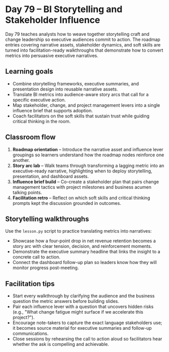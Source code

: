 # Day 79 – BI Storytelling and Stakeholder Influence

Day 79 teaches analysts how to weave together storytelling craft and change leadership so executive audiences commit to action. The roadmap entries covering narrative assets, stakeholder dynamics, and soft skills are turned into facilitation-ready walkthroughs that demonstrate how to convert metrics into persuasive executive narratives.

## Learning goals

- Combine storytelling frameworks, executive summaries, and presentation design into reusable narrative assets.
- Translate BI metrics into audience-aware story arcs that call for a specific executive action.
- Map stakeholder, change, and project management levers into a single influence brief that supports adoption.
- Coach facilitators on the soft skills that sustain trust while guiding critical thinking in the room.

## Classroom flow

1. **Roadmap orientation** – Introduce the narrative asset and influence lever groupings so learners understand how the roadmap nodes reinforce one another.
2. **Story arc lab** – Walk teams through transforming a lagging metric into an executive-ready narrative, highlighting when to deploy storytelling, presentation, and dashboard assets.
3. **Influence brief build** – Co-create a stakeholder plan that pairs change management tactics with project milestones and business acumen talking points.
4. **Facilitation retro** – Reflect on which soft skills and critical thinking prompts kept the discussion grounded in outcomes.

## Storytelling walkthroughs

Use the `lesson.py` script to practice translating metrics into narratives:

- Showcase how a four-point drop in net revenue retention becomes a story arc with clear tension, decision, and reinforcement moments.
- Demonstrate the executive summary headline that links the insight to a concrete call to action.
- Connect the dashboard follow-up plan so leaders know how they will monitor progress post-meeting.

## Facilitation tips

- Start every walkthrough by clarifying the audience and the business question the metric answers before building slides.
- Pair each influence lever with a question that uncovers hidden risks (e.g., "What change fatigue might surface if we accelerate this project?").
- Encourage note-takers to capture the exact language stakeholders use; it becomes source material for executive summaries and follow-up communications.
- Close sessions by rehearsing the call to action aloud so facilitators hear whether the ask is compelling and achievable.
